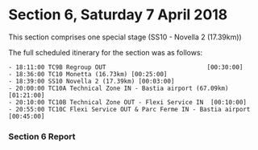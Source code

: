 # Section 6, Saturday 7 April 2018

This section comprises one special stage (SS10 - Novella 2 (17.39km))

The full scheduled itinerary for the section was as follows:

	- 18:11:00 TC9B Regroup OUT                            [00:30:00]
	- 18:36:00 TC10 Monetta (16.73km) [00:25:00]
	- 18:39:00 SS10 Novella 2 (17.39km) [00:03:00]
	- 20:00:00 TC10A Technical Zone IN - Bastia airport (67.09km) [01:21:00]
	- 20:10:00 TC10B Technical Zone OUT - Flexi Service IN  [00:10:00]
	- 20:55:00 TC10C Flexi Service OUT & Parc Ferme IN - Bastia airport  [00:45:00]

### Section 6 Report
